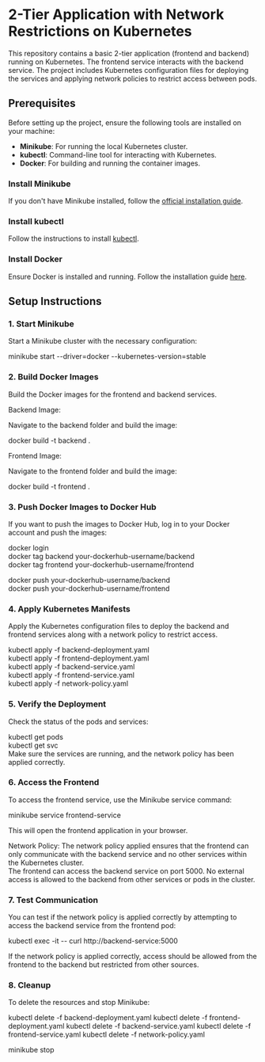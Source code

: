 # 2-Tier Application with Network Restrictions on Kubernetes

This repository contains a basic 2-tier application (frontend and backend) running on Kubernetes. The frontend service interacts with the backend service. The project includes Kubernetes configuration files for deploying the services and applying network policies to restrict access between pods.

## Prerequisites

Before setting up the project, ensure the following tools are installed on your machine:

- **Minikube**: For running the local Kubernetes cluster.
- **kubectl**: Command-line tool for interacting with Kubernetes.
- **Docker**: For building and running the container images.

### Install Minikube
If you don't have Minikube installed, follow the [official installation guide](https://minikube.sigs.k8s.io/docs/).

### Install kubectl
Follow the instructions to install [kubectl](https://kubernetes.io/docs/tasks/tools/install-kubectl/).

### Install Docker
Ensure Docker is installed and running. Follow the installation guide [here](https://docs.docker.com/get-docker/).

## Setup Instructions

### 1. Start Minikube
Start a Minikube cluster with the necessary configuration:

minikube start --driver=docker --kubernetes-version=stable

### 2. Build Docker Images
Build the Docker images for the frontend and backend services.

Backend Image:

Navigate to the backend folder and build the image:

docker build -t backend .

Frontend Image:

Navigate to the frontend folder and build the image:

docker build -t frontend .

### 3. Push Docker Images to Docker Hub

If you want to push the images to Docker Hub, log in to your Docker account and push the images:

docker login  
docker tag backend your-dockerhub-username/backend  
docker tag frontend your-dockerhub-username/frontend  

docker push your-dockerhub-username/backend  
docker push your-dockerhub-username/frontend  

### 4. Apply Kubernetes Manifests

Apply the Kubernetes configuration files to deploy the backend and frontend services along with a network policy to restrict access.

kubectl apply -f backend-deployment.yaml  
kubectl apply -f frontend-deployment.yaml  
kubectl apply -f backend-service.yaml  
kubectl apply -f frontend-service.yaml  
kubectl apply -f network-policy.yaml  

### 5. Verify the Deployment
Check the status of the pods and services:
 
kubectl get pods  
kubectl get svc  
Make sure the services are running, and the network policy has been applied correctly.  

### 6. Access the Frontend
To access the frontend service, use the Minikube service command:  
 
minikube service frontend-service  

This will open the frontend application in your browser.  

Network Policy: The network policy applied ensures that the frontend can only communicate with the backend service and no other services within the Kubernetes cluster.  
The frontend can access the backend service on port 5000. No external access is allowed to the backend from other services or pods in the cluster.

### 7. Test Communication
You can test if the network policy is applied correctly by attempting to access the backend service from the frontend pod:  
 
kubectl exec -it <frontend-pod-name> -- curl http://backend-service:5000  

If the network policy is applied correctly, access should be allowed from the frontend to the backend but restricted from other sources.  

### 8. Cleanup
To delete the resources and stop Minikube:

kubectl delete -f backend-deployment.yaml
kubectl delete -f frontend-deployment.yaml
kubectl delete -f backend-service.yaml
kubectl delete -f frontend-service.yaml
kubectl delete -f network-policy.yaml

minikube stop

